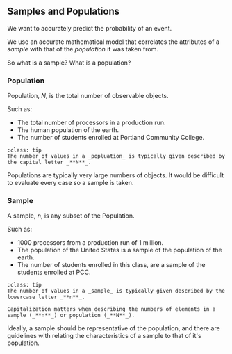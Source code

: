 ## Samples and Populations

We want to accurately predict the probability of an event.

We use an accurate mathematical model that correlates the attributes of a _sample_ with that of the _population_ it was taken from.

So what is a sample?  What is a population?

### Population

Population, _N_, is the total number of observable objects.

Such as: 

 * The total number of processors in a production run.
 * The human population of the earth.
 * The number of students enrolled at Portland Community College.

 ```{admonition} Tip
:class: tip
The number of values in a _popluation_ is typically given described by the capital letter _**N**_.
```


Populations are typically very large numbers of objects.  It would be difficult to evaluate every case so a sample is taken.

### Sample

A sample, _n_, is any subset of the Population.

Such as:

 * 1000 processors from a production run of 1 million.
 * The population of the United States is a sample of the population of the earth.
 * The number of students enrolled in this class, are a sample of the students enrolled at PCC.

 ```{admonition} Tip
:class: tip
The number of values in a _sample_ is typically given described by the lowercase letter _**n**_.

Capitalization matters when describing the numbers of elements in a sample (_**n**_) or population (_**N**_).
```

Ideally, a sample should be representative of the population, and there are guidelines with relating the characteristics of a sample to that of it's population.
